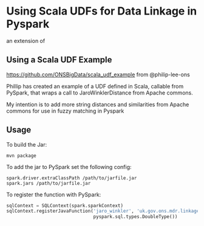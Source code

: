 # Using Scala UDFs for Data Linkage in Pyspark

an extension of 

## Using a Scala UDF Example
https://github.com/ONSBigData/scala_udf_example
from @philip-lee-ons


Phillip has created an example of a UDF defined in Scala, callable from PySpark,
that wraps a call to JaroWinklerDistance from Apache commons.

My intention is to add more string distances and similarities from Apache commons for use in fuzzy matching in Pyspark



## Usage

To build the Jar:

    mvn package
    
To add the jar to PySpark set the following config:

    spark.driver.extraClassPath /path/to/jarfile.jar
    spark.jars /path/to/jarfile.jar
    
To register the function with PySpark:

```python
sqlContext = SQLContext(spark.sparkContext)
sqlContext.registerJavaFunction('jaro_winkler', 'uk.gov.ons.mdr.linkage.JaroWinklerDistance',\ 
                                pyspark.sql.types.DoubleType())
```
